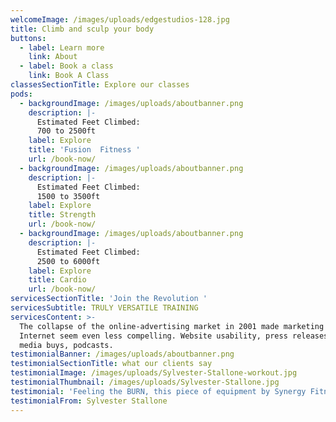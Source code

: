 ```yaml
---
welcomeImage: /images/uploads/edgestudios-128.jpg
title: Climb and sculp your body
buttons:
  - label: Learn more
    link: About
  - label: Book a class
    link: Book A Class
classesSectionTitle: Explore our classes
pods:
  - backgroundImage: /images/uploads/aboutbanner.png
    description: |-
      Estimated Feet Climbed: 
      700 to 2500ft
    label: Explore
    title: 'Fusion  Fitness '
    url: /book-now/
  - backgroundImage: /images/uploads/aboutbanner.png
    description: |-
      Estimated Feet Climbed: 
      1500 to 3500ft
    label: Explore
    title: Strength
    url: /book-now/
  - backgroundImage: /images/uploads/aboutbanner.png
    description: |-
      Estimated Feet Climbed: 
      2500 to 6000ft
    label: Explore
    title: Cardio
    url: /book-now/
servicesSectionTitle: 'Join the Revolution '
servicesSubtitle: TRULY VERSATILE TRAINING
servicesContent: >-
  The collapse of the online-advertising market in 2001 made marketing on the
  Internet seem even less compelling. Website usability, press releases, online
  media buys, podcasts.
testimonialBanner: /images/uploads/aboutbanner.png
testimonialSectionTitle: what our clients say
testimonialImage: /images/uploads/Sylvester-Stallone-workout.jpg
testimonialThumbnail: /images/uploads/Sylvester-Stallone.jpg
testimonial: 'Feeling the BURN, this piece of equipment by Synergy Fitness does it all.'
testimonialFrom: Sylvester Stallone
---
```


